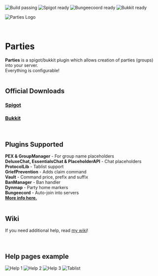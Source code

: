 <p align="center">

![Build passing](http://img.shields.io/badge/Build-Passing-green.png)
![Spigot ready](https://img.shields.io/badge/Spigot-Ready-yellow.svg)
![Bungeecoord ready](https://img.shields.io/badge/Bungeecord-Ready-yellowgreen.svg)
![Bukkit ready](https://img.shields.io/badge/Bukkit-Ready-blue.svg)


![Parties Logo](http://alessiodp.com/images/parties.png)

</p>
<br>

# Parties
<b>Parties</b> is a spigot/bukkit plugin which allows creation of parties (groups) into your server.<br>
Everything is configurable!
<br>
<br>

## Official Downloads
### [Spigot](http://www.spigotmc.org/resources/parties.3709/)<br>
### [Bukkit](http://dev.bukkit.org/bukkit-plugins/parties/)<br>
<br>

## Plugins Supported
<b>PEX & GroupManager</b> - For group name placeholders<br>
<b>DeluxeChat, EssentialsChat & PlaceholderAPI</b> - Chat placeholders<br>
<b>ProtocolLib</b> - Tablist support<br>
<b>GriefPrevention</b> - Adds claim command<br>
<b>Vault</b> - Command price, prefix and suffix<br>
<b>BanManager</b> - Ban handler<br>
<b>Dynmap</b> - Party home markers<br>
<b>Bungeecord</b> - Auto-join into servers<br>
<b>[More info here.](https://github.com/AlessioDP/Parties/wiki/Plugins-Supported)</b><br>
<br>

## Wiki
If you need additional help, read [my wiki](https://github.com/AlessioDP/Parties/wiki)!<br>
<br>
<br>

## Help pages example
![Help 1](http://puu.sh/tbujE/6fa32efba8.jpg)
![Help 2](http://puu.sh/tbusF/bc800c0325.jpg)
![Help 3](http://puu.sh/tbuub/7651a7cc1f.jpg)
![Tablist](http://puu.sh/tbuvy/0428a926d2.jpg)
